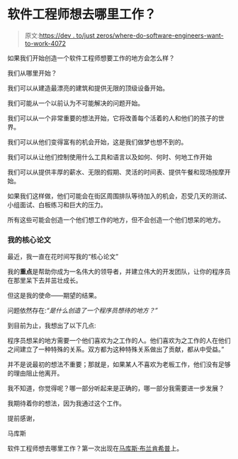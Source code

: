 # 软件工程师想去哪里工作？

> 原文:[https://dev . to/just zeros/where-do-software-engineers-want-to-work-4072](https://dev.to/justzeros/where-do-software-engineers-want-to-work-4072)

如果我们开始创造一个软件工程师想要工作的地方会怎么样？

我们从哪里开始？

我们可以从建造最漂亮的建筑和提供无限的顶级设备开始。

我们可能从一个以前认为不可能解决的问题开始。

我们可以从一个非常重要的想法开始，它将改善每个活着的人和他们的孩子的世界。

我们可以从他们变得富有的机会开始，这是我们做梦也想不到的。

我们可以从让他们控制使用什么工具和语言以及如何、何时、何地工作开始

我们可以从提供丰厚的薪水、无限的假期、灵活的时间表、提供午餐和现场按摩开始。

如果我们这样做，他们可能会在街区周围排队等待加入的机会，忍受几天的测试、小组面试、白板练习和巨大的压力。

所有这些可能会创造一个他们想工作的地方，但不会创造一个他们想呆的地方。

### [](#my-core-thesis)我的核心论文

最近，我一直在花时间写我的“核心论文”

我的**重点**是帮助你成为一名伟大的领导者，并建立伟大的开发团队，让你的程序员在那里呆下去并茁壮成长。

但这是我的使命——期望的结果。

问题依然存在:*“是什么创造了一个程序员想待的地方？”*

到目前为止，我想出了以下几点:

程序员想呆的地方需要一个他们喜欢为之工作的人。他们喜欢为之工作的人在他们之间建立了一种特殊的关系。双方都为这种特殊关系做出了贡献，都从中受益。”

并不是说最初的想法不重要；那就是，如果某人不喜欢为老板工作，他们没有足够的理由阻止他离开。

我不知道，你觉得呢？哪一部分听起来是正确的，哪一部分我需要进一步发展？

我期待着你的想法，因为我通过这个工作。

提前感谢，

马库斯

软件工程师想去哪里工作？第一次出现在[马库斯·布兰肯希普](https://marcusblankenship.com)上。
